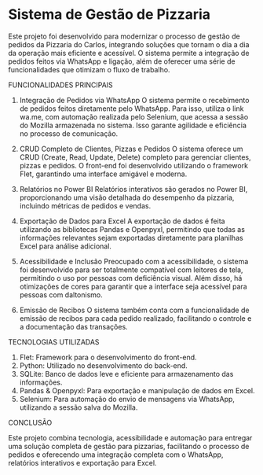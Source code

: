 # Sistema de Gestão de Pizzaria

Este projeto foi desenvolvido para modernizar o processo de gestão de pedidos da Pizzaria do Carlos, integrando soluções que tornam o dia a dia da operação mais eficiente e acessível. O sistema permite a integração de pedidos feitos via WhatsApp e ligação, além de oferecer uma série de funcionalidades que otimizam o fluxo de trabalho.


FUNCIONALIDADES PRINCIPAIS

1. Integração de Pedidos via WhatsApp
O sistema permite o recebimento de pedidos feitos diretamente pelo WhatsApp. Para isso, utiliza o link wa.me, com automação realizada pelo Selenium, que acessa a sessão do Mozilla armazenada no sistema. Isso garante agilidade e eficiência no processo de comunicação.

2. CRUD Completo de Clientes, Pizzas e Pedidos
O sistema oferece um CRUD (Create, Read, Update, Delete) completo para gerenciar clientes, pizzas e pedidos. O front-end foi desenvolvido utilizando o framework Flet, garantindo uma interface amigável e moderna.

3. Relatórios no Power BI
Relatórios interativos são gerados no Power BI, proporcionando uma visão detalhada do desempenho da pizzaria, incluindo métricas de pedidos e vendas.

4. Exportação de Dados para Excel
A exportação de dados é feita utilizando as bibliotecas Pandas e Openpyxl, permitindo que todas as informações relevantes sejam exportadas diretamente para planilhas Excel para análise adicional.

5. Acessibilidade e Inclusão
Preocupado com a acessibilidade, o sistema foi desenvolvido para ser totalmente compatível com leitores de tela, permitindo o uso por pessoas com deficiência visual. Além disso, há otimizações de cores para garantir que a interface seja acessível para pessoas com daltonismo.

6. Emissão de Recibos
O sistema também conta com a funcionalidade de emissão de recibos para cada pedido realizado, facilitando o controle e a documentação das transações.


TECNOLOGIAS UTILIZADAS

1. Flet: Framework para o desenvolvimento do front-end.
2. Python: Utilizado no desenvolvimento do back-end.
3. SQLite: Banco de dados leve e eficiente para armazenamento das informações.
4. Pandas & Openpyxl: Para exportação e manipulação de dados em Excel.
5. Selenium: Para automação do envio de mensagens via WhatsApp, utilizando a sessão salva do Mozilla.


CONCLUSÃO

Este projeto combina tecnologia, acessibilidade e automação para entregar uma solução completa de gestão para pizzarias, facilitando o processo de pedidos e oferecendo uma integração completa com o WhatsApp, relatórios interativos e exportação para Excel.
